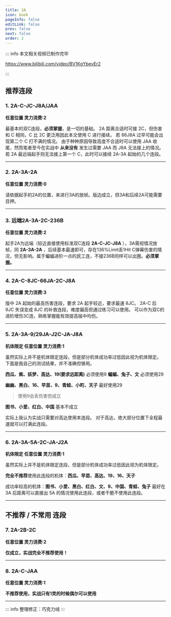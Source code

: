 ```yaml
---
title: 2A
icon: book
pageInfo: false
editLink: false
prev: false
next: false
order: 2
---
```


::: info 本文相关视频已制作完毕

https://www.bilibili.com/video/BV1KgYbevEr2

<BiliBili bvid="BV1KgYbevEr2" width="60%" ratio="4:3"/>

:::


## **推荐连段**


### 1. **2A-C-JC-J8A/JAA**
**任意位置 灵力消费:2**

<BiliBili aid="112926534929118" cid="500001643038626" width="50%" ratio="4:3"/>

最基本的双C连段，**必须掌握**，是一切的基础。
2A 距离合适时可接 2C，但伤害和 C 相同，C 比 2C 更泛用因此本文使用 C 进行接续。
若 66J8A 过早可能会出现第二个 C 打不满的情况。
由于种种原因导致高度不合适时可以使用 JAA 收尾，然而笔者至今在实战中 **从来没有** 发生过需要 JAA 而 J8A 无法接上的情况。
若 2A 最远端起手则无法接上第一个 C，此时可以接续 2A-3A 起始的几个连段。

---

### 2. **2A-3A-2A**
**任意位置 灵力消费:0**

<BiliBili aid="112926534929118" cid="500001643027021" width="50%" ratio="4:3"/>

请依据起手的2A的位置，来进行3A的放帧。版边成立，但3A和后续2A可能需要目押。

---

### 3. **远端2A-3A-2C-236B**
**任意位置 灵力消费:2**

<BiliBili aid="112926534929118" cid="500001643028708" width="50%" ratio="4:3"/>

起手2A为远端（较近直接使用标准双C连段 **2A-C-JC-J8A** ），3A需视情况放帧，同 **2A-3A-2A** ，后续基本最速即可，存在136%Limit丢1Hit C弹幕伤害的情况，但无影响。属于蝙蝠进阶一点的民工连，不接236B同样可以出圈。**必须掌握。**

---

### 4. **2A-C-8JC-66JA-2C-J8A**
**任意位置 灵力消费:3**

<BiliBili aid="112926534929118" cid="500001643055071" width="50%" ratio="4:3"/>

版中 2A 起始的最高伤害连段，要求 2A 起手较近，要求最速 8JC。
2A-C 后 9JC 失误变成 8JC 的补救连段，难度偏高但通过练习可以使用。
可以作为双C的进阶增伤3C连，熟练掌握能有效提高版中均伤。

---

### 5. **2A-3A-9/29JA-J2C-JA-J8A**
**机体限定 任意位置 灵力消费:1**

<BiliBili aid="112926534929118" cid="500001643055699" width="50%" ratio="4:3"/>

虽然实际上并不是机体限定连段，但是部分机体成功率过低因此视为机体限定。
下面是我自己的测试结果，并不准确但够用。

**西瓜、紫、妖梦、高达、19(要求远距离)** 必须使用9
**蝙蝠、兔子、文** 必须使用29

**幽幽、黑白、16、早苗、9、青蛙、小町、天子** 最好使用29
>使用9会丢伤害但成立

**图书、小爱、红白、中国** 基本不成立

实际上我认为实战只需要对高达使用本连段。
对于高达，绝大部分位置下全程最速就可以打满此连段。

---

### 6. **2A-3A-5A-2C-JA-J2A**
**机体限定 任意位置 灵力消费:1**

<BiliBili aid="112926534929118" cid="500001643055998" width="50%" ratio="4:3"/>

虽然实际上并不是机体限定连段，但是部分机体成功率过低因此视为机体限定。

**完全不推荐**使用此连段的机体：**西瓜、早苗、高达、19、16、天子**

成功率较高的机体：**图书、小爱、黑白、红白、文、9、中国、青蛙、兔子**
最好在 3A 后距离可以直接出 5A 的情况使用此连段，或者干脆不使用此连段。

---


## **不推荐 / 不常用** 连段


### 7. **2A-2B-2C**
**任意位置 灵力消费:2**

<BiliBili aid="112926534929118" cid="500001643026902" width="50%" ratio="4:3"/>

**仅成立，实战完全不推荐使用！**

---

### 8. **2A-C-JAA**
**任意位置 灵力消费:1**

<BiliBili aid="112926534929118" cid="500001643027369" width="50%" ratio="4:3"/>

**不推荐使用，实战只有1灵的时候偶尔可以使用**

---

::: info
整理修正：巧克力绒
:::